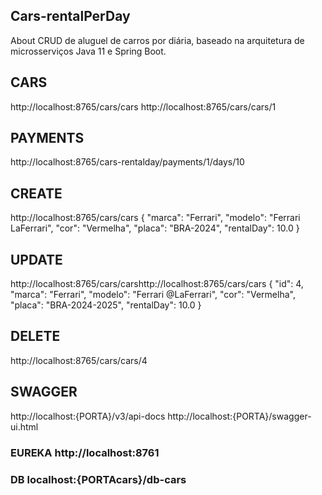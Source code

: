 ## Cars-rentalPerDay
 About CRUD de aluguel de carros por diária, baseado na arquitetura de microsserviços Java 11 e Spring Boot.
## CARS
http://localhost:8765/cars/cars
http://localhost:8765/cars/cars/1
## PAYMENTS
http://localhost:8765/cars-rentalday/payments/1/days/10

## CREATE
http://localhost:8765/cars/cars
{
    "marca": "Ferrari",
    "modelo": "Ferrari LaFerrari",
    "cor": "Vermelha",
    "placa": "BRA-2024",
    "rentalDay": 10.0
}
## UPDATE
http://localhost:8765/cars/carshttp://localhost:8765/cars/cars
{
    "id": 4,
    "marca": "Ferrari",
    "modelo": "Ferrari @LaFerrari",
    "cor": "Vermelha",
    "placa": "BRA-2024-2025",
    "rentalDay": 10.0
}
## DELETE
http://localhost:8765/cars/cars/4

## SWAGGER
http://localhost:{PORTA}/v3/api-docs
http://localhost:{PORTA}/swagger-ui.html

### EUREKA http://localhost:8761
### DB localhost:{PORTAcars}/db-cars
